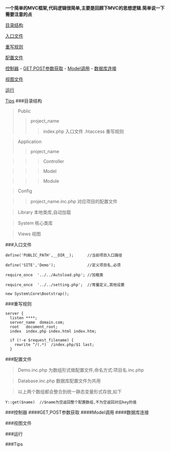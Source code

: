 
**一个简单的MVC框架,代码逻辑很简单,主要是回顾下MVC的思想逻辑.简单说一下需要注意的点** 

[目录结构](#目录结构)

[入口文件](#入口文件)

[重写规则](#重写规则)

[配置文件](#配置文件)

[控制器](#控制器)
	- [GET,POST参数获取](#GET,POST参数获取)
	- [Model调用](#Model调用)
	- [数据库连接](#数据库连接)

[视图文件](#视图文件)

[运行](#运行)

[Tips](#Tips)
###目录结构
>Public
>>project_name
>>>index.php  入口文件
>>>.htaccess   重写规则
			 
>Application
>>project_name

>>>Controller

>>>Model

>>>Module

>Config

>>project_name.inc.php  对应项目的配置文件


>Library  本地类库,自动加载

>System  核心类库

>Views    视图


###入口文件

```
define('PUBLIC_PATH',__DIR__);      //当前项目入口路径

define('SITE','Demo');              //定义项目名,必须

require_once  '../../Autoload.php'; //加载类

require_once  '../../setting.php';  //常量定义,其他设置

new System\Core\Bootstrap();

```
###重写规则
```
server {
  listen ****;
  server_name  domain.com;
  root   document_root;
  index  index.php index.html index.htm;

  if (!-e $request_filename) {
    rewrite ^/(.*)  /index.php/$1 last;
  }

```

###配置文件
>Demo.inc.php 为数组形式做配置文件,命名方式:项目名.inc.php

>Database.inc.php 数据库配置文件为共用

>以上两个数组都会整合到统一静态变量形式存放,如下

```
Y::get($name)  //$name为空返回整个配置数组,不为空返回对应key的值
```

###控制器
####GET,POST参数获取
####Model调用
####数据库连接

###视图文件

###运行

###Tips
		





